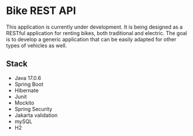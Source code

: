 # Bike REST API

This application is currently under development. It is being designed as a RESTful application for renting bikes, both traditional and electric. The goal is to develop a generic application that can be easily adapted for other types of vehicles as well.

## Stack
- Java 17.0.6
- Spring Boot
- Hibernate
- Junit
- Mockito
- Spring Security
- Jakarta validation
- mySQL
- H2
  
  

